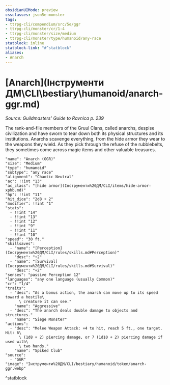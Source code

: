 ```yaml
---
obsidianUIMode: preview
cssclasses: json5e-monster
tags:
- ttrpg-cli/compendium/src/5e/ggr
- ttrpg-cli/monster/cr/1-4
- ttrpg-cli/monster/size/medium
- ttrpg-cli/monster/type/humanoid/any-race
statblock: inline
statblock-link: "#^statblock"
aliases:
- Anarch
---
```

# [Anarch](Інструменти ДМ\CLI\bestiary\humanoid/anarch-ggr.md)
*Source: Guildmasters' Guide to Ravnica p. 239*  

The rank-and-file members of the Gruul Clans, called anarchs, despise civilization and have sworn to tear down both its physical structures and its institutions. Anarchs scavenge everything, from the hide armor they wear to the weapons they wield. As they pick through the refuse of the rubblebelts, they sometimes come across magic items and other valuable treasures.

```statblock
"name": "Anarch (GGR)"
"size": "Medium"
"type": "humanoid"
"subtype": "any race"
"alignment": "Chaotic Neutral"
"ac": !!int "13"
"ac_class": "[hide armor](Інструменти%20ДМ/CLI/items/hide-armor-xphb.md)"
"hp": !!int "11"
"hit_dice": "2d8 + 2"
"modifier": !!int "1"
"stats":
  - !!int "14"
  - !!int "13"
  - !!int "12"
  - !!int "9"
  - !!int "11"
  - !!int "10"
"speed": "30 ft."
"skillsaves":
  - "name": "[Perception](Інструменти%20ДМ/CLI/rules/skills.md#Perception)"
    "desc": "+2"
  - "name": "[Survival](Інструменти%20ДМ/CLI/rules/skills.md#Survival)"
    "desc": "+2"
"senses": "passive Perception 12"
"languages": "any one language (usually Common)"
"cr": "1/4"
"traits":
  - "desc": "As a bonus action, the anarch can move up to its speed toward a hostile\
      \ creature it can see."
    "name": "Aggressive"
  - "desc": "The anarch deals double damage to objects and structures."
    "name": "Siege Monster"
"actions":
  - "desc": "Melee Weapon Attack: +4 to hit, reach 5 ft., one target. Hit: 6\
      \ (1d8 + 2) piercing damage, or 7 (1d10 + 2) piercing damage if used with\
      \ two hands."
    "name": "Spiked Club"
"source":
  - "GGR"
"image": "Інструменти%20ДМ/CLI/bestiary/humanoid/token/anarch-ggr.webp"
```
^statblock